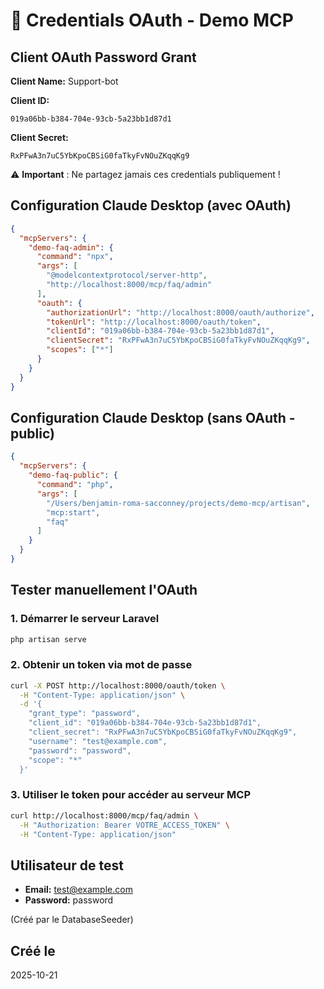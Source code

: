 # 🔐 Credentials OAuth - Demo MCP

## Client OAuth Password Grant

**Client Name:** Support-bot

**Client ID:**
```
019a06bb-b384-704e-93cb-5a23bb1d87d1
```

**Client Secret:**
```
RxPFwA3n7uC5YbKpoCBSiG0faTkyFvNOuZKqqKg9
```

⚠️ **Important** : Ne partagez jamais ces credentials publiquement !

## Configuration Claude Desktop (avec OAuth)

```json
{
  "mcpServers": {
    "demo-faq-admin": {
      "command": "npx",
      "args": [
        "@modelcontextprotocol/server-http",
        "http://localhost:8000/mcp/faq/admin"
      ],
      "oauth": {
        "authorizationUrl": "http://localhost:8000/oauth/authorize",
        "tokenUrl": "http://localhost:8000/oauth/token",
        "clientId": "019a06bb-b384-704e-93cb-5a23bb1d87d1",
        "clientSecret": "RxPFwA3n7uC5YbKpoCBSiG0faTkyFvNOuZKqqKg9",
        "scopes": ["*"]
      }
    }
  }
}
```

## Configuration Claude Desktop (sans OAuth - public)

```json
{
  "mcpServers": {
    "demo-faq-public": {
      "command": "php",
      "args": [
        "/Users/benjamin-roma-sacconney/projects/demo-mcp/artisan",
        "mcp:start",
        "faq"
      ]
    }
  }
}
```

## Tester manuellement l'OAuth

### 1. Démarrer le serveur Laravel
```bash
php artisan serve
```

### 2. Obtenir un token via mot de passe
```bash
curl -X POST http://localhost:8000/oauth/token \
  -H "Content-Type: application/json" \
  -d '{
    "grant_type": "password",
    "client_id": "019a06bb-b384-704e-93cb-5a23bb1d87d1",
    "client_secret": "RxPFwA3n7uC5YbKpoCBSiG0faTkyFvNOuZKqqKg9",
    "username": "test@example.com",
    "password": "password",
    "scope": "*"
  }'
```

### 3. Utiliser le token pour accéder au serveur MCP
```bash
curl http://localhost:8000/mcp/faq/admin \
  -H "Authorization: Bearer VOTRE_ACCESS_TOKEN" \
  -H "Content-Type: application/json"
```

## Utilisateur de test

- **Email:** test@example.com
- **Password:** password

(Créé par le DatabaseSeeder)

## Créé le
2025-10-21
